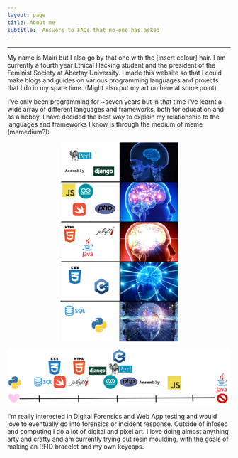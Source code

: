 ```yaml
---
layout: page
title: About me
subtitle:  Answers to FAQs that no-one has asked
---
```


---

My name is Mairi but I also go by that one with the [insert colour] hair. I am currently a fourth year Ethical Hacking student and the president of the Feminist Society at Abertay University. I made this website so that I could make blogs and guides on various programming languages and projects that I do in my spare time. (Might also put my art on here at some point)


I've only been programming for ~seven years but in that time i've learnt a wide array of different languages and frameworks, both for education and as a hobby. I have decided the best way to explain my relationship to the languages and frameworks I know is through the medium of meme (memedium?):

<p align="center">
  <img src="/assets/img/programmingmeme.png" alt="Expanding brain meme ranking my confidence in a number of languages and frameworks" height="450"/>
</p>

<p align="center">
  <img src="/assets/img/programmingline.PNG" alt="Expanding brain meme ranking my opinion of a number of languages and frameworks"/>
</p>

I'm really interested in Digital Forensics and Web App testing and would love to eventually go into forensics or incident response. 
Outside of infosec and computing I do a lot of digital and pixel art.
I love doing almost anything arty and crafty and am currently trying out resin moulding, with the goals of making an RFID bracelet and my own keycaps.